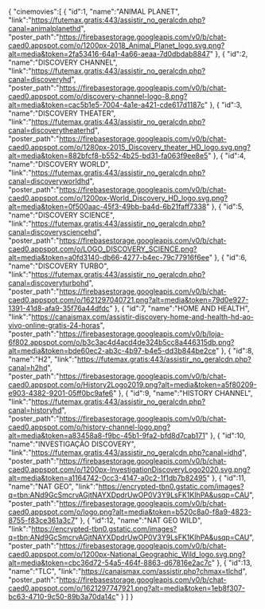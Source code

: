 {
	"cinemovies":[
		{
			"id":1,
			"name":"ANIMAL PLANET",
			"link":"https://futemax.gratis:443/assistir_no_geralcdn.php?canal=animalplanethd",
			"poster_path":"https://firebasestorage.googleapis.com/v0/b/chat-caed0.appspot.com/o/1200px-2018_Animal_Planet_logo.svg.png?alt=media&token=2fa53416-64a1-4a66-aeaa-7d0dbdab8847"
		},
		{
			"id":2,
			"name":"DISCOVERY CHANNEL",
			"link":"https://futemax.gratis:443/assistir_no_geralcdn.php?canal=discoveryhd",
			"poster_path":"https://firebasestorage.googleapis.com/v0/b/chat-caed0.appspot.com/o/discovery-channel-logo-8.png?alt=media&token=cac5b1e5-7004-4a1e-a421-cde617d1187c"
		},
		{
			"id":3,
			"name":"DISCOVERY THEATER",
			"link":"https://futemax.gratis:443/assistir_no_geralcdn.php?canal=discoverytheaterhd",
			"poster_path":"https://firebasestorage.googleapis.com/v0/b/chat-caed0.appspot.com/o/1280px-2015_Discovery_theater_HD_logo.svg.png?alt=media&token=882bfcf8-b552-4b25-bd31-fa063f9ee8e5"
		},
		{
			"id":4,
			"name":"DISCOVERY WORLD",
			"link":"https://futemax.gratis:443/assistir_no_geralcdn.php?canal=discoveryworldhd",
			"poster_path":"https://firebasestorage.googleapis.com/v0/b/chat-caed0.appspot.com/o/1200px-World_Discovery_HD_logo.svg.png?alt=media&token=0f500aac-45f3-49bb-ba4d-6b21faff7338"
		},
		{
			"id":5,
			"name":"DISCOVERY SCIENCE",
			"link":"https://futemax.gratis:443/assistir_no_geralcdn.php?canal=discoverysciencehd",
			"poster_path":"https://firebasestorage.googleapis.com/v0/b/chat-caed0.appspot.com/o/LOGO_DISCOVERY_SCIENCE.png?alt=media&token=a0fd3140-db66-4277-b4ec-79c77916f6ee"
		},
		{
			"id":6,
			"name":"DISCOVERY TURBO",
			"link":"https://futemax.gratis:443/assistir_no_geralcdn.php?canal=discoveryturbohd",
			"poster_path":"https://firebasestorage.googleapis.com/v0/b/chat-caed0.appspot.com/o/1621297040721.png?alt=media&token=79d0e927-1391-41d8-afa9-35f76a44dfdc"
		},
		{
			"id":7,
			"name":"HOME AND HEALTH",
			"link":"https://canaismax.com/assistir-discovery-home-and-health-hd-ao-vivo-online-gratis-24-horas",
			"poster_path":"https://firebasestorage.googleapis.com/v0/b/loja-6f802.appspot.com/o/b3c3ac4d4acd4de324b5cc8a446315db.png?alt=media&token=bde60ec2-ab3c-4b97-b4e5-dd3b844be2ce"
		},
		{
			"id":8,
			"name":"H2",
			"link":"https://futemax.gratis:443/assistir_no_geralcdn.php?canal=h2hd",
			"poster_path":"https://firebasestorage.googleapis.com/v0/b/chat-caed0.appspot.com/o/History2Logo2019.png?alt=media&token=a5f80209-e903-4382-9201-05ff0bc9afe6"
		},
		{
			"id":9,
			"name":"HISTORY CHANNEL",
			"link":"https://futemax.gratis:443/assistir_no_geralcdn.php?canal=historyhd",
			"poster_path":"https://firebasestorage.googleapis.com/v0/b/chat-caed0.appspot.com/o/history-channel-logo.png?alt=media&token=a83458a8-f9bc-45b1-9fa2-bfd8d7cab171"
		},
		{
			"id":10,
			"name":"INVESTIGAÇÃO DISCOVERY",
			"link":"https://futemax.gratis:443/assistir_no_geralcdn.php?canal=idhd",
			"poster_path":"https://firebasestorage.googleapis.com/v0/b/chat-caed0.appspot.com/o/1200px-InvestigationDiscoveryLogo2020.svg.png?alt=media&token=a1164742-0cc3-4147-a0c2-1f1db7b82495"
		},
		{
			"id":11,
			"name":"NAT GEO",
			"link":"https://encrypted-tbn0.gstatic.com/images?q=tbn:ANd9GcSmcrvAGjtNAYXDpdrUwOP0V3Y9LsFK1KIhPA&usqp=CAU",
			"poster_path":"https://firebasestorage.googleapis.com/v0/b/chat-caed0.appspot.com/o/logo.png?alt=media&token=b520c8a0-f8a9-4823-8755-f83ce361a3c7"
		},
		{
			"id":12,
			"name":"NAT GEO WILD",
			"link":"https://encrypted-tbn0.gstatic.com/images?q=tbn:ANd9GcSmcrvAGjtNAYXDpdrUwOP0V3Y9LsFK1KIhPA&usqp=CAU",
			"poster_path":"https://firebasestorage.googleapis.com/v0/b/chat-caed0.appspot.com/o/1200px-National_Geographic_Wild_logo.svg.png?alt=media&token=cbc36d72-54a5-464f-8863-d67816e2ac7c"
		},
		{
			"id":13,
			"name":"TLC",
			"link":"https://canaismax.com/assistir.php?chmax=tlchd",
			"poster_path":"https://firebasestorage.googleapis.com/v0/b/chat-caed0.appspot.com/o/1621297747921.png?alt=media&token=1eb8f307-bc63-4710-9c50-89b3a70da14c"
		}
	]
}
